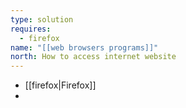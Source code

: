 ```yaml
---
type: solution
requires:
  - firefox
name: "[[web browsers programs]]"
north: How to access internet website
---
```

- [[firefox|Firefox]]
- 